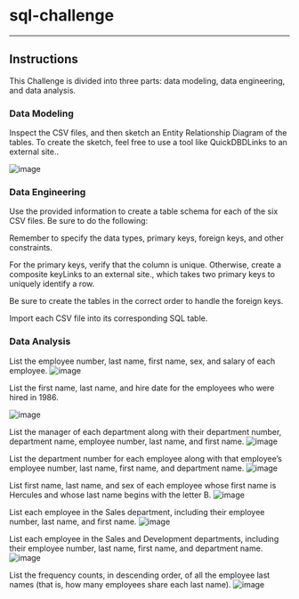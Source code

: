 # sql-challenge
------

## Instructions
This Challenge is divided into three parts: data modeling, data engineering, and data analysis.

### Data Modeling
Inspect the CSV files, and then sketch an Entity Relationship Diagram of the tables. To create the sketch, feel free to use a tool like QuickDBDLinks to an external site..

![image](https://github.com/mafeestaba/sql-challenge/assets/152315257/fe42129a-9814-4158-bbdc-dae71c908ca1)

### Data Engineering
Use the provided information to create a table schema for each of the six CSV files. Be sure to do the following:

Remember to specify the data types, primary keys, foreign keys, and other constraints.

For the primary keys, verify that the column is unique. Otherwise, create a composite keyLinks to an external site., which takes two primary keys to uniquely identify a row.

Be sure to create the tables in the correct order to handle the foreign keys.

Import each CSV file into its corresponding SQL table.

### Data Analysis
List the employee number, last name, first name, sex, and salary of each employee.
![image](https://github.com/mafeestaba/sql-challenge/assets/152315257/8e1770ef-254f-4137-ac17-d47d3e426c63)


List the first name, last name, and hire date for the employees who were hired in 1986.

![image](https://github.com/mafeestaba/sql-challenge/assets/152315257/8b9610c7-c57e-4d25-b99f-9266a7d75568)


List the manager of each department along with their department number, department name, employee number, last name, and first name.
![image](https://github.com/mafeestaba/sql-challenge/assets/152315257/3aef936c-13b3-4045-9952-35fab96940f3)


List the department number for each employee along with that employee’s employee number, last name, first name, and department name.
![image](https://github.com/mafeestaba/sql-challenge/assets/152315257/9787f13f-3849-4bbf-9cf1-41c97e95d748)


List first name, last name, and sex of each employee whose first name is Hercules and whose last name begins with the letter B.
![image](https://github.com/mafeestaba/sql-challenge/assets/152315257/87ef7dc1-8b00-4d8f-b331-172ea841eeae)


List each employee in the Sales department, including their employee number, last name, and first name.
![image](https://github.com/mafeestaba/sql-challenge/assets/152315257/6da933eb-a541-44a3-ae7c-ad98f899b15d)


List each employee in the Sales and Development departments, including their employee number, last name, first name, and department name.
![image](https://github.com/mafeestaba/sql-challenge/assets/152315257/07f6f971-7f0d-48c0-8ff1-04fd824f555c)


List the frequency counts, in descending order, of all the employee last names (that is, how many employees share each last name).
![image](https://github.com/mafeestaba/sql-challenge/assets/152315257/cb7c116d-4836-4477-928e-e32daec35309)


